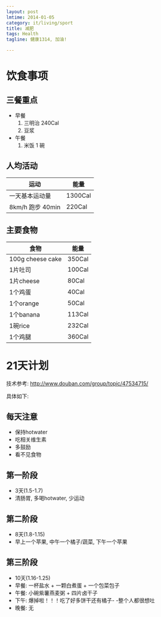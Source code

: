 ```yaml
---
layout: post
lmtime: 2014-01-05
category: it/living/sport
title: 减肥
tags: Health
tagline: 健康1314, 加油!

---
```


# 饮食事项

## 三餐重点

- 早餐
    1. 三明治 240Cal
    2. 豆浆
- 午餐
    1. 米饭 1 碗

## 人均活动
| 运动             |   能量 |
|------------------|--------|
| 一天基本运动量   | 1300Cal|
| 8km/h 跑步 40min | 220Cal |


## 主要食物

| 食物             |   能量 |
|------------------|--------|
| 100g cheese cake | 350Cal |
| 1片吐司          | 100Cal |
| 1片cheese        |  80Cal |
| 1个鸡蛋          |  40Cal |
| 1个orange        |  50Cal |
| 1个banana        | 113Cal |
| 1碗rice          | 232Cal |
| 1个鸡腿          | 360Cal |

# 21天计划

技术参考: http://www.douban.com/group/topic/47534715/

具体如下:

## 每天注意
- 保持hotwater
- 吃相关维生素
- 多鼓励
- 看不见食物

## 第一阶段

- 3天(1.5-1.7)
- 清肠胃, 多喝hotwater, 少运动

## 第二阶段

- 8天(1.8-1.15)
- 早上一个苹果, 中午一个橘子/蔬菜, 下午一个苹果

## 第三阶段

- 10天(1.16-1.25)
- 早餐: 一杯盐水 + 一颗白煮蛋 + 一个包菜包子 
- 午餐: 小碗紫薯燕麦粥 + 四片卤干子
- 下午: 爆掉啦！！！吃了好多饼干还有橘子- -整个人都很想吐
- 晚餐: 无

